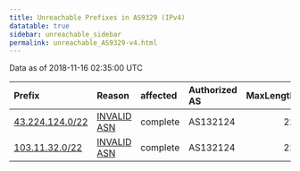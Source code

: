 ```yaml
---
title: Unreachable Prefixes in AS9329 (IPv4)
datatable: true
sidebar: unreachable_sidebar
permalink: unreachable_AS9329-v4.html
---
```


Data as of 2018-11-16 02:35:00 UTC


<div class="datatable-begin"></div>

| Prefix                                                   | Reason                                                                                                | affected   | Authorized AS   |   MaxLength | Anchor                                       |   unreachable /24s |
|:---------------------------------------------------------|:------------------------------------------------------------------------------------------------------|:-----------|:----------------|------------:|:---------------------------------------------|-------------------:|
| [43.224.124.0/22](https://stat.ripe.net/43.224.124.0/22) | [INVALID ASN](https://rpki-validator.ripe.net/announcement-preview?asn=AS9329&prefix=43.224.124.0/22) | complete   | AS132124        |          22 | [APNIC](unreachable_APNIC_RPKI_Root-v4.html) |                  4 |
| [103.11.32.0/22](https://stat.ripe.net/103.11.32.0/22)   | [INVALID ASN](https://rpki-validator.ripe.net/announcement-preview?asn=AS9329&prefix=103.11.32.0/22)  | complete   | AS132124        |          22 | [APNIC](unreachable_APNIC_RPKI_Root-v4.html) |                  4 |

<div class="datatable-end"></div>